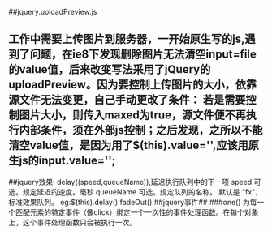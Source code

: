 ##jquery.uoloadPreview.js

工作中需要上传图片到服务器，一开始原生写的js,遇到了问题，在ie8下发现删除图片无法清空input=file 的value值，后来改变写法采用了jQuery的uploadPreview。因为要控制上传图片的大小，依靠源文件无法变更，自己手动更改了条件：
若是需要控制图片大小，则传入maxed为true，源文件便不再执行内部条件，须在外部js控制；之后发现，之所以不能清空value值，是因为用了$(this).value='',应该用原生js的input.value='';
-------------------------------------------------------------------------------

##jquery效果:
delay((speed,queueName)),延迟执行队列中的下一项
speed   可选。规定延迟的速度。毫秒
queueName   可选。规定队列的名称。
默认是 "fx"，标准效果队列。
eg:$(this).delay().fadeOut()
##jquery事件##
###one()
为每一个匹配元素的特定事件（像click）绑定一个一次性的事件处理函数。在每个对象上，这个事件处理函数只会被执行一次。

